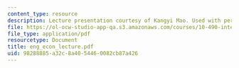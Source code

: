 ```yaml
---
content_type: resource
description: Lecture presentation courtesy of Kangyi Mao. Used with permission.
file: https://ol-ocw-studio-app-qa.s3.amazonaws.com/courses/10-490-integrated-chemical-engineering-i-fall-2006/98288885a32c8a4054460082cb87a426_eng_econ_lecture.pdf
file_type: application/pdf
resourcetype: Document
title: eng_econ_lecture.pdf
uid: 98288885-a32c-8a40-5446-0082cb87a426
---
```

